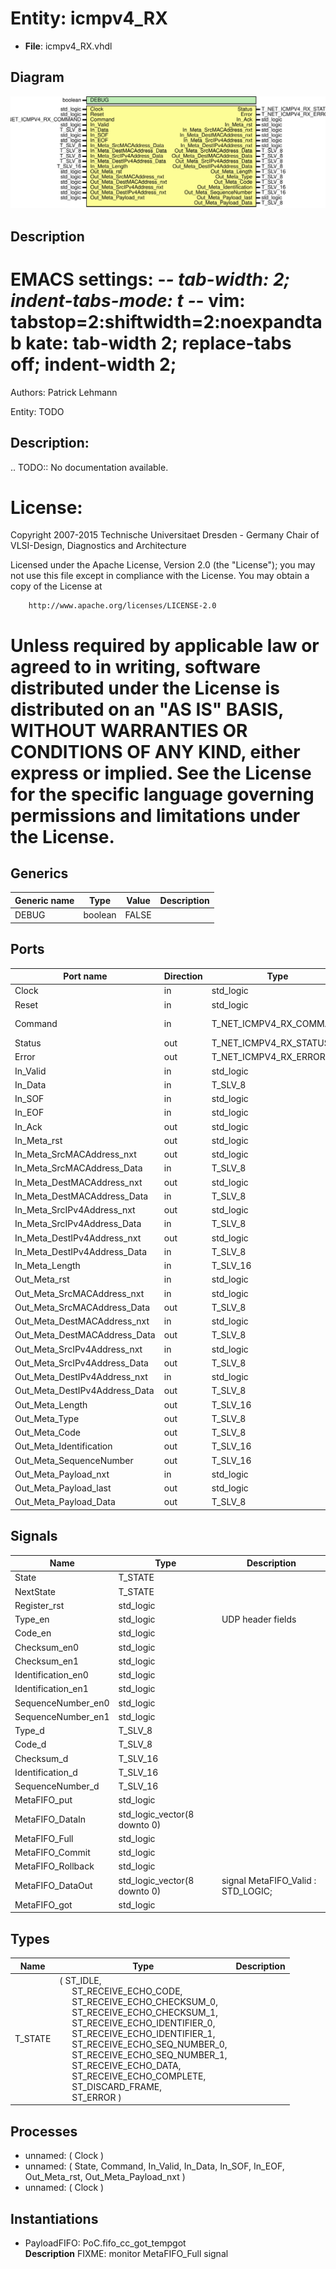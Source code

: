# Entity: icmpv4_RX

- **File**: icmpv4_RX.vhdl
## Diagram

![Diagram](icmpv4_RX.svg "Diagram")
## Description

 EMACS settings: -*-  tab-width: 2; indent-tabs-mode: t -*-
 vim: tabstop=2:shiftwidth=2:noexpandtab
 kate: tab-width 2; replace-tabs off; indent-width 2;
 =============================================================================
 Authors:				 	Patrick Lehmann

 Entity:				 	TODO

 Description:
 -------------------------------------
 .. TODO:: No documentation available.

 License:
 =============================================================================
 Copyright 2007-2015 Technische Universitaet Dresden - Germany
										 Chair of VLSI-Design, Diagnostics and Architecture

 Licensed under the Apache License, Version 2.0 (the "License");
 you may not use this file except in compliance with the License.
 You may obtain a copy of the License at

		http://www.apache.org/licenses/LICENSE-2.0

 Unless required by applicable law or agreed to in writing, software
 distributed under the License is distributed on an "AS IS" BASIS,
 WITHOUT WARRANTIES OR CONDITIONS OF ANY KIND, either express or implied.
 See the License for the specific language governing permissions and
 limitations under the License.
 =============================================================================
## Generics

| Generic name | Type    | Value | Description |
| ------------ | ------- | ----- | ----------- |
| DEBUG        | boolean | FALSE |             |
## Ports

| Port name                     | Direction | Type                    | Description   |
| ----------------------------- | --------- | ----------------------- | ------------- |
| Clock                         | in        | std_logic               |               |
| Reset                         | in        | std_logic               |               |
| Command                       | in        | T_NET_ICMPV4_RX_COMMAND | CSE interface |
| Status                        | out       | T_NET_ICMPV4_RX_STATUS  |               |
| Error                         | out       | T_NET_ICMPV4_RX_ERROR   |               |
| In_Valid                      | in        | std_logic               | IN port       |
| In_Data                       | in        | T_SLV_8                 |               |
| In_SOF                        | in        | std_logic               |               |
| In_EOF                        | in        | std_logic               |               |
| In_Ack                        | out       | std_logic               |               |
| In_Meta_rst                   | out       | std_logic               |               |
| In_Meta_SrcMACAddress_nxt     | out       | std_logic               |               |
| In_Meta_SrcMACAddress_Data    | in        | T_SLV_8                 |               |
| In_Meta_DestMACAddress_nxt    | out       | std_logic               |               |
| In_Meta_DestMACAddress_Data   | in        | T_SLV_8                 |               |
| In_Meta_SrcIPv4Address_nxt    | out       | std_logic               |               |
| In_Meta_SrcIPv4Address_Data   | in        | T_SLV_8                 |               |
| In_Meta_DestIPv4Address_nxt   | out       | std_logic               |               |
| In_Meta_DestIPv4Address_Data  | in        | T_SLV_8                 |               |
| In_Meta_Length                | in        | T_SLV_16                |               |
| Out_Meta_rst                  | in        | std_logic               | OUT Port      |
| Out_Meta_SrcMACAddress_nxt    | in        | std_logic               |               |
| Out_Meta_SrcMACAddress_Data   | out       | T_SLV_8                 |               |
| Out_Meta_DestMACAddress_nxt   | in        | std_logic               |               |
| Out_Meta_DestMACAddress_Data  | out       | T_SLV_8                 |               |
| Out_Meta_SrcIPv4Address_nxt   | in        | std_logic               |               |
| Out_Meta_SrcIPv4Address_Data  | out       | T_SLV_8                 |               |
| Out_Meta_DestIPv4Address_nxt  | in        | std_logic               |               |
| Out_Meta_DestIPv4Address_Data | out       | T_SLV_8                 |               |
| Out_Meta_Length               | out       | T_SLV_16                |               |
| Out_Meta_Type                 | out       | T_SLV_8                 |               |
| Out_Meta_Code                 | out       | T_SLV_8                 |               |
| Out_Meta_Identification       | out       | T_SLV_16                |               |
| Out_Meta_SequenceNumber       | out       | T_SLV_16                |               |
| Out_Meta_Payload_nxt          | in        | std_logic               |               |
| Out_Meta_Payload_last         | out       | std_logic               |               |
| Out_Meta_Payload_Data         | out       | T_SLV_8                 |               |
## Signals

| Name               | Type                         | Description                                  |
| ------------------ | ---------------------------- | -------------------------------------------- |
| State              | T_STATE                      |                                              |
| NextState          | T_STATE                      |                                              |
| Register_rst       | std_logic                    |                                              |
| Type_en            | std_logic                    |  UDP header fields                           |
| Code_en            | std_logic                    |                                              |
| Checksum_en0       | std_logic                    |                                              |
| Checksum_en1       | std_logic                    |                                              |
| Identification_en0 | std_logic                    |                                              |
| Identification_en1 | std_logic                    |                                              |
| SequenceNumber_en0 | std_logic                    |                                              |
| SequenceNumber_en1 | std_logic                    |                                              |
| Type_d             | T_SLV_8                      |                                              |
| Code_d             | T_SLV_8                      |                                              |
| Checksum_d         | T_SLV_16                     |                                              |
| Identification_d   | T_SLV_16                     |                                              |
| SequenceNumber_d   | T_SLV_16                     |                                              |
| MetaFIFO_put       | std_logic                    |                                              |
| MetaFIFO_DataIn    | std_logic_vector(8 downto 0) |                                              |
| MetaFIFO_Full      | std_logic                    |                                              |
| MetaFIFO_Commit    | std_logic                    |                                              |
| MetaFIFO_Rollback  | std_logic                    |                                              |
| MetaFIFO_DataOut   | std_logic_vector(8 downto 0) | 	signal MetaFIFO_Valid									: STD_LOGIC;  |
| MetaFIFO_got       | std_logic                    |                                              |
## Types

| Name    | Type                                                                                                                                                                                                                                                                                                                                                                                                                                                                                                                                                                                                                                                                                                       | Description |
| ------- | ---------------------------------------------------------------------------------------------------------------------------------------------------------------------------------------------------------------------------------------------------------------------------------------------------------------------------------------------------------------------------------------------------------------------------------------------------------------------------------------------------------------------------------------------------------------------------------------------------------------------------------------------------------------------------------------------------------- | ----------- |
| T_STATE | ( ST_IDLE,<br><span style="padding-left:20px"> ST_RECEIVE_ECHO_CODE,<br><span style="padding-left:20px"> ST_RECEIVE_ECHO_CHECKSUM_0,<br><span style="padding-left:20px"> ST_RECEIVE_ECHO_CHECKSUM_1,<br><span style="padding-left:20px"> ST_RECEIVE_ECHO_IDENTIFIER_0,<br><span style="padding-left:20px"> ST_RECEIVE_ECHO_IDENTIFIER_1,<br><span style="padding-left:20px"> ST_RECEIVE_ECHO_SEQ_NUMBER_0,<br><span style="padding-left:20px"> ST_RECEIVE_ECHO_SEQ_NUMBER_1,<br><span style="padding-left:20px"> ST_RECEIVE_ECHO_DATA,<br><span style="padding-left:20px"> ST_RECEIVE_ECHO_COMPLETE,<br><span style="padding-left:20px"> ST_DISCARD_FRAME,<br><span style="padding-left:20px"> ST_ERROR )  |             |
## Processes
- unnamed: ( Clock )
- unnamed: ( State, Command, In_Valid, In_Data, In_SOF, In_EOF, Out_Meta_rst, Out_Meta_Payload_nxt )
- unnamed: ( Clock )
## Instantiations

- PayloadFIFO: PoC.fifo_cc_got_tempgot
</br>**Description**
 FIXME: monitor MetaFIFO_Full signal

